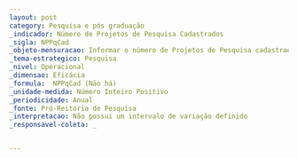```yaml
---
layout: post
category: Pesquisa e pós graduação
_indicador: Número de Projetos de Pesquisa Cadastrados 
_sigla: NPPqCad
_objeto-mensuracao: Informar o número de Projetos de Pesquisa cadastrados na Instituição 
_tema-estrategico: Pesquisa
_nivel: Operacional
_dimensao: Eficácia
_formula:  NPPqCad (Não há)
_unidade-medida: Número Inteiro Positivo
_periodicidade: Anual
_fonte: Pró-Reitoria de Pesquisa
_interpretacao: Não possui um intervalo de variação definido
_responsavel-coleta: _


---
```

